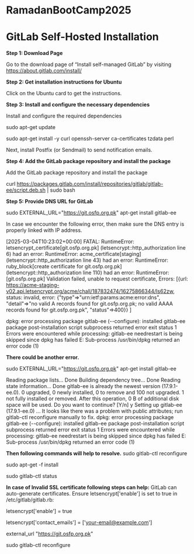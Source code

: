 # RamadanBootCamp2025


# GitLab Self-Hosted Installation  

**Step 1: Download Page**

Go to the download page of “Install self-managed GitLab” by visiting https://about.gitlab.com/install/ 

**Step 2: Get installation instructions for Ubuntu**  

Click on the Ubuntu card to get the instructions.  

**Step 3: Install and configure the necessary dependencies** 

Install and configure the required dependencies 

 sudo apt-get update 
 
 sudo apt-get install -y curl openssh-server ca-certificates tzdata perl 

Next, install Postfix (or Sendmail) to send notification emails. 

**Step 4: Add the GitLab package repository and install the package** 

Add the GitLab package repository and install the package 

curl https://packages.gitlab.com/install/repositories/gitlab/gitlab-ee/script.deb.sh | sudo bash 

**Step 5: Provide DNS URL for GitLab**

sudo EXTERNAL_URL="https://git.osfp.org.pk" apt-get install gitlab-ee 

In case we encounter the following error, then make sure the DNS entry is properly linked with IP address.  

[2025-03-04T10:23:02+00:00] FATAL: RuntimeError: letsencrypt_certificate[git.osfp.org.pk] (letsencrypt::http_authorization line 6) had an error: RuntimeError: acme_certificate[staging] (letsencrypt::http_authorization line 43) had an error: RuntimeError: ruby_block[create certificate for git.osfp.org.pk] (letsencrypt::http_authorization line 110) had an error: RuntimeError: [git.osfp.org.pk] Validation failed, unable to request certificate, Errors: [{url: https://acme-staging-v02.api.letsencrypt.org/acme/chall/187832474/16275866344/Is62zw, status: invalid, error: {"type"=>"urn:ietf:params:acme:error:dns", "detail"=>"no valid A records found for git.osfp.org.pk; no valid AAAA records found for git.osfp.org.pk", "status"=>400}} ] 

dpkg: error processing package gitlab-ee (--configure): 
 installed gitlab-ee package post-installation script subprocess returned error exit status 1 
Errors were encountered while processing: 
 gitlab-ee 
needrestart is being skipped since dpkg has failed 
E: Sub-process /usr/bin/dpkg returned an error code (1) 
 

**There could be another error.**  

sudo EXTERNAL_URL="https://git.osfp.org.pk" apt-get install gitlab-ee 

Reading package lists... Done 
Building dependency tree... Done 
Reading state information... Done 
gitlab-ee is already the newest version (17.9.1-ee.0). 
0 upgraded, 0 newly installed, 0 to remove and 100 not upgraded. 
1 not fully installed or removed. 
After this operation, 0 B of additional disk space will be used. 
Do you want to continue? [Y/n] y 
Setting up gitlab-ee (17.9.1-ee.0) ... 
It looks like there was a problem with public attributes; run gitlab-ctl reconfigure manually to fix. 
dpkg: error processing package gitlab-ee (--configure): 
 installed gitlab-ee package post-installation script subprocess returned error exit status 1 
Errors were encountered while processing: 
 gitlab-ee 
needrestart is being skipped since dpkg has failed 
E: Sub-process /usr/bin/dpkg returned an error code (1) 

 

**Then following commands will help to resolve.** 
  sudo gitlab-ctl reconfigure 
  
  sudo apt-get -f install 
  
  sudo gitlab-ctl status 

**In case of Invalid SSL certificate  following steps can help:**
 GitLab can auto-generate certificates. Ensure letsencrypt['enable'] is set to true in /etc/gitlab/gitlab.rb: 

  letsencrypt['enable'] = true 
  
  letsencrypt['contact_emails'] = ['your-email@example.com'] 
  
  external_url "https://git.osfp.org.pk" 

sudo gitlab-ctl reconfigure 
